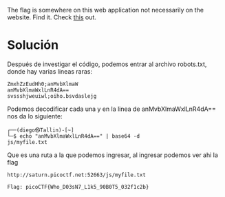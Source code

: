 The flag is somewhere on this web application not necessarily on the website. Find it. Check [this](http://saturn.picoctf.net:52663/) out.

# Solución
Después de investigar el código, podemos entrar al archivo robots.txt, donde hay varias lineas raras:
```
ZmxhZzEudHh0;anMvbXlmaW
anMvbXlmaWxlLnR4dA==
svssshjweuiwl;oiho.bsvdaslejg
```
Podemos decodificar cada una y en la linea de anMvbXlmaWxlLnR4dA== nos da lo siguiente:
```
┌──(diego㉿Tallin)-[~]
└─$ echo "anMvbXlmaWxlLnR4dA==" | base64 -d                                          
js/myfile.txt                    
```
Que es una ruta a la que podemos ingresar, al ingresar podemos ver ahi la flag
```
http://saturn.picoctf.net:52663/js/myfile.txt

Flag: picoCTF{Who_D03sN7_L1k5_90B0T5_032f1c2b}
```